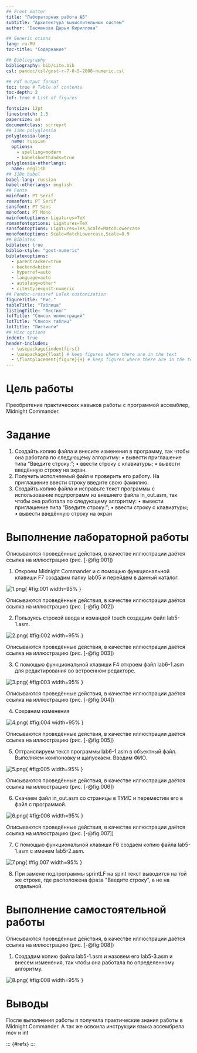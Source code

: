 ```yaml
---
## Front matter
title: "Лабораторная работа №5"
subtitle: "Архитектура вычислительных систем"
author: "Басманова Дарья Кириллова"

## Generic otions
lang: ru-RU
toc-title: "Содержание"

## Bibliography
bibliography: bib/cite.bib
csl: pandoc/csl/gost-r-7-0-5-2008-numeric.csl

## Pdf output format
toc: true # Table of contents
toc-depth: 2
lof: true # List of figures

fontsize: 12pt
linestretch: 1.5
papersize: a4
documentclass: scrreprt
## I18n polyglossia
polyglossia-lang:
  name: russian
  options:
	- spelling=modern
	- babelshorthands=true
polyglossia-otherlangs:
  name: english
## I18n babel
babel-lang: russian
babel-otherlangs: english
## Fonts
mainfont: PT Serif
romanfont: PT Serif
sansfont: PT Sans
monofont: PT Mono
mainfontoptions: Ligatures=TeX
romanfontoptions: Ligatures=TeX
sansfontoptions: Ligatures=TeX,Scale=MatchLowercase
monofontoptions: Scale=MatchLowercase,Scale=0.9
## Biblatex
biblatex: true
biblio-style: "gost-numeric"
biblatexoptions:
  - parentracker=true
  - backend=biber
  - hyperref=auto
  - language=auto
  - autolang=other*
  - citestyle=gost-numeric
## Pandoc-crossref LaTeX customization
figureTitle: "Рис."
tableTitle: "Таблица"
listingTitle: "Листинг"
lofTitle: "Список иллюстраций"
lotTitle: "Список таблиц"
lolTitle: "Листинги"
## Misc options
indent: true
header-includes:
  - \usepackage{indentfirst}
  - \usepackage{float} # keep figures where there are in the text
  - \floatplacement{figure}{H} # keep figures where there are in the text
---
```


# Цель работы

Преобретение практических навыков работы с программой ассемблер, Midnight Commander.

# Задание

1. Создайть копию файла и внесите изменения в программу, так чтобы она работала по
следующему алгоритму:
• вывести приглашение типа “Введите строку:”;
• ввести строку с клавиатуры;
• вывести введённую строку на экран.
2. Получить исполняемый файл и проверить его работу. На приглашение
ввести строку введите свою фамилию.
3. Создайть копию файла и исправьте текст программы с использование подпрограмм из внешнего файла in_out.asm, так чтобы она работала по следующему алгоритму:
• вывести приглашение типа “Введите строку:”;
• ввести строку с клавиатуры;
• вывести введённую строку на экран



# Выполнение лабораторной работы

Описываются проведённые действия, в качестве иллюстрации даётся ссылка на иллюстрацию (рис. [-@fig:001])

1) Откроем Midnight Commander и с помощью функциональной клавиши F7 создадим папку lab05 и перейдем в данный каталог.


![1.png](image/1.png){ #fig:001 width=95% }

Описываются проведённые действия, в качестве иллюстрации даётся ссылка на иллюстрацию (рис. [-@fig:002])

2) Пользуясь строкой ввода и командой touch создадим файл lab5-1.asm.

![2.png](image/2.png){ #fig:002 width=95% }

Описываются проведённые действия, в качестве иллюстрации даётся ссылка на иллюстрацию (рис. [-@fig:003])

3) С помощью функциональной клавиши F4 откроем файл lab6-1.asm для
редактирования во встроенном редакторе.

![3.png](image/3.png){ #fig:003 width=95% }

Описываются проведённые действия, в качестве иллюстрации даётся ссылка на иллюстрацию (рис. [-@fig:004])

4) Сохраним изменения

![4.png](image/4.png){ #fig:004 width=95% }

Описываются проведённые действия, в качестве иллюстрации даётся ссылка на иллюстрацию (рис. [-@fig:005])

5) Оттранслируем текст программы lab6-1.asm в объектный файл. Выполняем компоновку и щапускаем. Вводим ФИО.

![5.png](image/5.png){ #fig:005 width=95% }

Описываются проведённые действия, в качестве иллюстрации даётся ссылка на иллюстрацию (рис. [-@fig:006])

6) Скачаем файл in_out.asm со страницы в ТУИС и переместим его в файл с программой.

![6.png](image/6.png){ #fig:006 width=95% }

Описываются проведённые действия, в качестве иллюстрации даётся ссылка на иллюстрацию (рис. [-@fig:007])

7) С помощью функциональной клавиши F6 создаем копию файла lab5-1.asm с именем lab5-2.asm. 

![7.png](image/7.png){ #fig:007 width=95% }

8) При замене подпрограммы sprintLF на spint текст выводится на той же строке, где расположена фраза "Введите строку", а не на отдельной.

# Выполнение самостоятельной работы
 
 Описываются проведённые действия, в качестве иллюстрации даётся ссылка на иллюстрацию (рис. [-@fig:008])
 
 1) Создадим копию файла lab5-1.asm и назовем его lab5-3.asm и внесем изменения, так чтобы она работaла по определенному алгоритму.
 
 ![8.png](image/8.png){ #fig:008 width=95% }
 
 
 
# Выводы

После выполнения работы я получила практические знания работы в Midnight Commander. А так же освоила инструкции языка ассембрела mov и int 


::: {#refs}
:::
